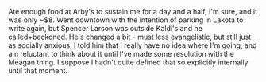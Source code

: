Ate enough food at Arby's to sustain me for a day and a half, I'm sure, and it was only ~$8. Went downtown with the intention of parking in Lakota to write again, but Spencer Larson was outside Kaldi's and he called+beckoned. He's changed a bit - must less evangelistic, but still just as socially anxious. I told him that I really have no idea where I'm going, and am reluctant to think about it until I've made some resolution with the Meagan thing. I suppose I hadn't quite defined that so explicitly internally until that moment.